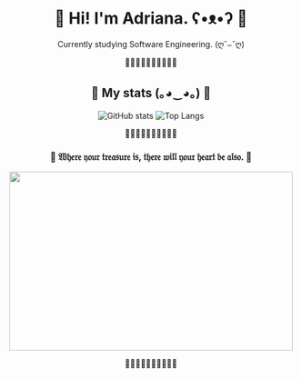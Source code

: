 <h1 align="center">
 💜 Hi! I'm Adriana. ʕ•ᴥ•ʔ 💜
 </h1>

<p align="center">
  Currently studying Software Engineering. (ღ˘⌣˘ღ)
 </p>
 
 <p align="center">
  💜💜💜💜💜💜💜💜💜💜
  </p>
  
  <h2 align="center">
  💜 My stats (｡◕‿◕｡) 💜
  </h2>
 
<p align="center">
  <img
       
  ![GitHub stats](https://github-readme-stats.vercel.app/api?username=AdrianaBot&show_icons=true&theme=jolly)
  ![Top Langs](https://github-readme-stats.vercel.app/api/top-langs/?username=AdrianaBot&theme=jolly)
  >
  </p>
  
   <p align="center">
  💜💜💜💜💜💜💜💜💜💜
  </p>
  
 <h3 align="center">
  💜 𝔚𝔥𝔢𝔯𝔢 𝔶𝔬𝔲𝔯 𝔱𝔯𝔢𝔞𝔰𝔲𝔯𝔢 𝔦𝔰, 𝔱𝔥𝔢𝔯𝔢 𝔴𝔦𝔩𝔩 𝔶𝔬𝔲𝔯 𝔥𝔢𝔞𝔯𝔱 𝔟𝔢 𝔞𝔩𝔰𝔬. 💜
  </h3>
 

<p align="center">
  <img
       width="498"
       height="315"
       src="https://c.tenor.com/YTL_4nePiPYAAAAC/paimon-genshin-impact.gif"
       >
  </p>
       
<p align="center">
  💜💜💜💜💜💜💜💜💜💜
  </p>

